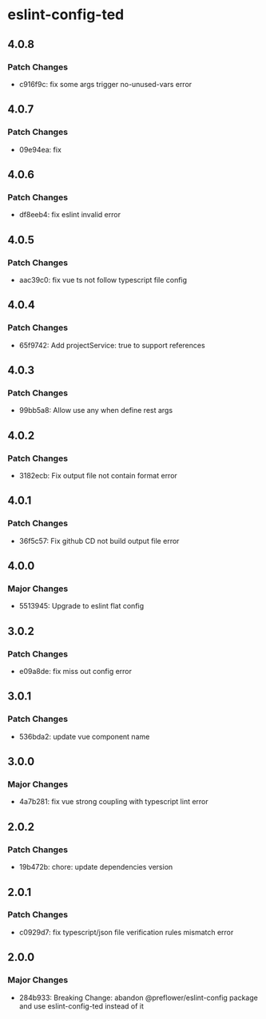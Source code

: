 # eslint-config-ted

## 4.0.8

### Patch Changes

- c916f9c: fix some args trigger no-unused-vars error

## 4.0.7

### Patch Changes

- 09e94ea: fix

## 4.0.6

### Patch Changes

- df8eeb4: fix eslint invalid error

## 4.0.5

### Patch Changes

- aac39c0: fix vue ts not follow typescript file config

## 4.0.4

### Patch Changes

- 65f9742: Add projectService: true to support references

## 4.0.3

### Patch Changes

- 99bb5a8: Allow use any when define rest args

## 4.0.2

### Patch Changes

- 3182ecb: Fix output file not contain format error

## 4.0.1

### Patch Changes

- 36f5c57: Fix github CD not build output file error

## 4.0.0

### Major Changes

- 5513945: Upgrade to eslint flat config

## 3.0.2

### Patch Changes

- e09a8de: fix miss out config error

## 3.0.1

### Patch Changes

- 536bda2: update vue component name

## 3.0.0

### Major Changes

- 4a7b281: fix vue strong coupling with typescript lint error

## 2.0.2

### Patch Changes

- 19b472b: chore: update dependencies version

## 2.0.1

### Patch Changes

- c0929d7: fix typescript/json file verification rules mismatch error

## 2.0.0

### Major Changes

- 284b933: Breaking Change: abandon @preflower/eslint-config package and use eslint-config-ted instead of it
